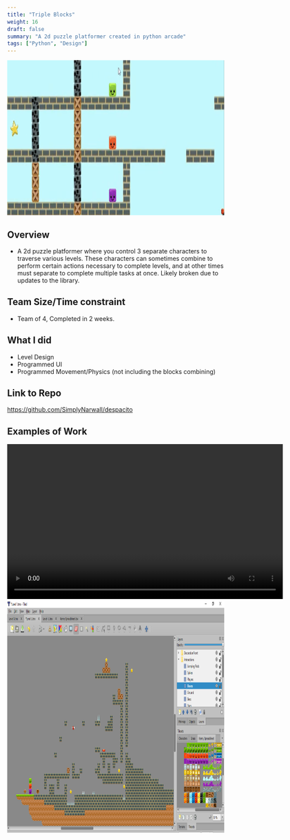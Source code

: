 ```yaml
---
title: "Triple Blocks"
weight: 16
draft: false
summary: "A 2d puzzle platformer created in python arcade"
tags: ["Python", "Design"]
---
```

<p><img src="featured.png" width="800" height = "360"></p>

## Overview
- A 2d puzzle platformer where you control 3 separate characters to traverse various levels. These characters can sometimes combine to perform certain actions necessary to complete levels, and at other times must separate to complete multiple tasks at once. Likely broken due to updates to the library.

## Team Size/Time constraint
- Team of 4, Completed in 2 weeks.

## What I did
- Level Design
- Programmed UI
- Programmed Movement/Physics (not including the blocks combining)

## Link to Repo

https://github.com/SimplyNarwall/despacito

## Examples of Work

<video width="640" height="360" controls="">
  <source src="tb.mp4" type="video/mp4" />
  Your browser does not support the video tag.
</video>

<picture>

  <img src="lvl1.png" width="960" height="540">
</picture>


